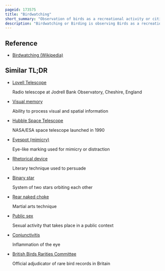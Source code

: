```yaml
---
pageid: 173575
title: "Birdwatching"
short_summary: "Observation of birds as a recreational activity or citizen science"
description: "Birdwatching or Birding is observing Birds as a recreational Activity or as a Form of Citizen Science. Birdwatchers can observe by using the naked Eye by using a visual Enhancement Device such as Binoculars or a Telescope by listening for Bird Sounds or by watching public Webcams."
---
```


## Reference

- [Birdwatching (Wikipedia)](https://en.wikipedia.org/?curid=173575)

## Similar TL;DR

- [Lovell Telescope](/tldr/en/lovell-telescope)

  Radio telescope at Jodrell Bank Observatory, Cheshire, England

- [Visual memory](/tldr/en/visual-memory)

  Ability to process visual and spatial information

- [Hubble Space Telescope](/tldr/en/hubble-space-telescope)

  NASA/ESA space telescope launched in 1990

- [Eyespot (mimicry)](/tldr/en/eyespot-mimicry)

  Eye-like marking used for mimicry or distraction

- [Rhetorical device](/tldr/en/rhetorical-device)

  Literary technique used to persuade

- [Binary star](/tldr/en/binary-star)

  System of two stars orbiting each other

- [Rear naked choke](/tldr/en/rear-naked-choke)

  Martial arts technique

- [Public sex](/tldr/en/public-sex)

  Sexual activity that takes place in a public context

- [Conjunctivitis](/tldr/en/conjunctivitis)

  Inflammation of the eye

- [British Birds Rarities Committee](/tldr/en/british-birds-rarities-committee)

  Official adjudicator of rare bird records in Britain
